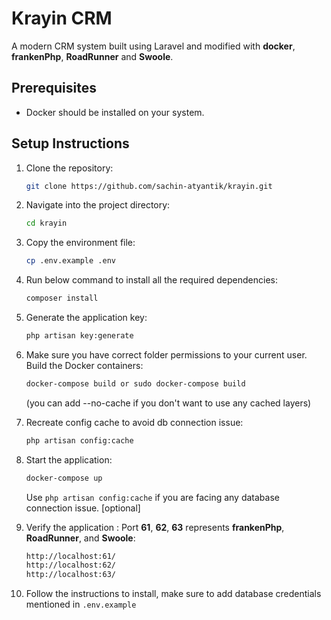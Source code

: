 # Krayin CRM

A modern CRM system built using Laravel and modified with **docker**, **frankenPhp**, **RoadRunner** and **Swoole**.

## Prerequisites

- Docker should be installed on your system.

## Setup Instructions

1. Clone the repository:
   ```bash
   git clone https://github.com/sachin-atyantik/krayin.git
   ```

2. Navigate into the project directory:
   ```bash
   cd krayin
   ```

3. Copy the environment file:
   ```bash
   cp .env.example .env
   ```
4. Run below command to install all the required dependencies:
   ```bash
   composer install
   ```

5. Generate the application key:
   ```bash
   php artisan key:generate
   ```

6. Make sure you have correct folder permissions to your current user. Build the Docker containers:
   ```bash
   docker-compose build or sudo docker-compose build
   ```
   (you can add --no-cache if you don't want to use any cached layers)

7. Recreate config cache to avoid db connection issue:
    ```bash
    php artisan config:cache
    ```

8. Start the application:
   ```bash
   docker-compose up
   ```
   Use `php artisan config:cache` if you are facing any database connection issue. [optional]

9. Verify the application : Port **61**, **62**, **63** represents **frankenPhp**, **RoadRunner**, and **Swoole**:
   ```bash
   http://localhost:61/
   http://localhost:62/
   http://localhost:63/
   ```
10. Follow the instructions to install, make sure to add database credentials mentioned in `.env.example`
 
